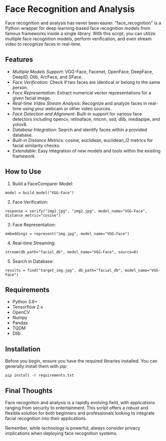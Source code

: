 
# Face Recognition and Analysis
Face recognition and analysis has never been easier. "face_recognition" is a Python wrapper for deep learning-based face recognition models from famous frameworks inside a single library. With this script, you can utilize multiple face recognition models, perform verification, and even stream video to recognize faces in real-time.

## Features
- *Multiple Models Support*: VGG-Face, Facenet, OpenFace, DeepFace, DeepID, Dlib, ArcFace, and SFace.
- *Face Verification*: Check if two faces are identical or belong to the same person.
- *Face Representation*: Extract numerical vector representations for a given facial image.
- *Real-time Video Stream Analysis*: Recognize and analyze faces in real-time using your webcam or other video sources.
- *Face Detection and Alignment*: Built-in support for various face detectors including opencv, retinaface, mtcnn, ssd, dlib, mediapipe, and yolov8.
- *Database Integration*: Search and identify faces within a provided database.
- *Built-in Distance Metrics*: cosine, euclidean, euclidean_l2 metrics for facial similarity checks.
- *Extendable*: Easy integration of new models and tools within the existing framework.
  
## How to Use
1. Build a FaceComparer Model:
```
model = build_model("VGG-Face")
```
2. Face Verification:
```
response = verify("img1.jpg", "img2.jpg", model_name="VGG-Face", distance_metric="cosine")
```
3. Face Representation:
```
embeddings = represent("img.jpg", model_name="VGG-Face")
```
4. Real-time Streaming:
```
stream(db_path="facial_db", model_name="VGG-Face", source=0)
```
5. Search in Database:
```
results = find("target_img.jpg", db_path="facial_db", model_name="VGG-Face")
```
## Requirements
- Python 3.6+
- Tensorflow 2.x
- OpenCV
- Numpy
- Pandas
- TQDM
- Dlib
## Installation
Before you begin, ensure you have the required libraries installed. You can generally install them with pip:

```
pip install -r requirements.txt
```

## Final Thoughts
Face recognition and analysis is a rapidly evolving field, with applications ranging from security to entertainment. This script offers a robust and flexible solution for both beginners and professionals looking to integrate facial recognition into their applications.

Remember, while technology is powerful, always consider privacy implications when deploying face recognition systems.
